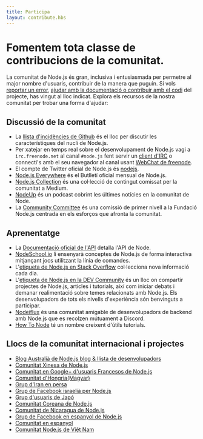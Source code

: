 ```yaml
---
title: Participa
layout: contribute.hbs
---
```


# Fomentem tota classe de contribucions de la comunitat.

La comunitat de Node.js és gran, inclusiva i entusiasmada per permetre al major nombre d'usuaris,
contribuir de la manera que puguin. Si vols [reportar un error](https://github.com/nodejs/node/issues),
[ajudar amb la documentació o contribuir amb el codi](/en/get-involved/contribute/) del projecte, has vingut al lloc indicat. Explora els recursos de la nostra comunitat per trobar una forma d'ajudar:


## Discussió de la comunitat

- La [llista d'incidències de Github](https://github.com/nodejs/node/issues) és el lloc per discutir les característiques del nucli de Node.js.
- Per xatejar en temps real sobre el desenvolupament de Node.js vagi a `irc.freenode.net` al canal `#node.js` fent servir un [client d'IRC](http://es.wikipedia.org/wiki/Anexo:Clientes_IRC) o connecti's amb el seu navegador al canal usant [WebChat de freenode](http://webchat.freenode.net/?channels=node.js).
- El compte de Twitter oficial de Node.js és [nodejs](https://twitter.com/nodejs).
- [Node.js Everywhere](https://newsletter.nodejs.org) és el Butlletí oficial mensual de Node.js.
- [Node.js Collection](https://medium.com/the-node-js-collection) és una col·lecció de contingut comissat per la comunitat a Medium.
- [NodeUp](http://nodeup.com) és un podcast cobrint les últimes notícies en la comunitat de Node.
- La [Community Committee](https://github.com/nodejs/community-committee) és una comissió de primer nivell a la Fundació Node.js centrada en els esforços que afronta la comunitat.

## Aprenentatge

- La [Documentació oficial de l'API](/api) detalla l'API de Node.
- [NodeSchool.io](http://nodeschool.io) li ensenyarà conceptes de Node.js de forma interactiva mitjançant jocs utilitzant la línia de comandes.
- L'[etiqueta de Node.js en Stack Overflow](http://stackoverflow.com/questions/tagged/node.js) col·lecciona nova informació cada dia.
- L'[etiqueta de Node.js en la DEV Community](https://dev.to/t/node) és un lloc on compartir projectes de Node.js, articles i tutorials, així com iniciar debats i demanar realimentació sobre temes relacionats amb Node.js. Els desenvolupadors de tots els nivells d'experiència són benvinguts a participar.
- [Nodeiflux](https://discordapp.com/invite/vUsrbjd) és una comunitat amigable de desenvolupadors de backend amb Node.js que es recolzen mútuament a Discord.
- [How To Node](http://howtonode.org/) té un nombre creixent d'útils tutorials.


## Llocs de la comunitat internacional i projectes

- [Blog Australià de Node.js blog &amp; llista de desenvolupadors](http://nodejs.org.au/)
- [Comunitat Xinesa de Node.js](http://cnodejs.org)
- [Comunitat en Google+ d'usuaris Francesos de Node.js](https://plus.google.com/communities/113346206415381691435)
- [Comunitat d'Hongria(Magyar)](http://nodehun.blogspot.com/)
- [Grup d'Iran en persa](http://nodejs.ir)
- [Grup de Facebook israelià per Node.js](https://www.facebook.com/groups/node.il/)
- [Grup d'usuaris de Japó](http://nodejs.jp/)
- [Comunitat Coreana de Node.js](http://nodejs.github.io/nodejs-ko/)
- [Comunitat de Nicaragua de Node.js](http://nodenica.com/)
- [Grup de Facebook en espanyol de Node.js](https://www.facebook.com/groups/node.es/)
- [Comunitat en espanyol](http://nodehispano.com)
- [Comunitat Node.js de Việt Nam](http://nodejs.vn)
